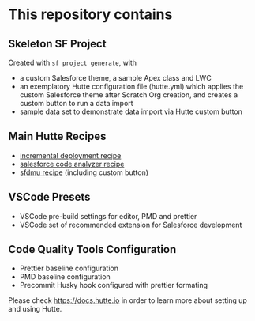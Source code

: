 # This repository contains

## Skeleton SF Project

Created with  ```sf project generate```, with

- a custom Salesforce theme, a sample Apex class and LWC
- an exemplatory Hutte configuration file (hutte.yml) which applies the custom Salesforce theme after Scratch Org creation, and creates a custom button to run a data import
- sample data set to demonstrate data import via Hutte custom button

## Main Hutte Recipes

- [incremental deployment recipe](https://github.com/hutte-recipes/cicd-incremental-deployment)
- [salesforce code analyzer recipe](https://github.com/hutte-recipes/cicd-sf-code-analyzer)
- [sfdmu recipe](https://github.com/hutte-recipes/hutte-sfdmu) (including custom button)

## VSCode Presets

- VSCode pre-build settings for editor, PMD and prettier
- VSCode set of recommended extension for Salesforce development

## Code Quality Tools Configuration

- Prettier baseline configuration
- PMD baseline configuration
- Precommit Husky hook configured with prettier formating

Please check https://docs.hutte.io in order to learn more about setting up and using Hutte.